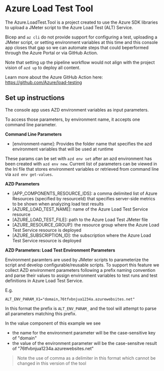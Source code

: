﻿# Azure Load Test Tool
The Azure.LoadTest.Tool is a project created to use the Azure SDK libraries to upload a JMeter script to the Azure Load Test (ALT) Service.

Bicep and `az cli` do not provide support for configuring a test, uploading a JMeter script, or setting environment variables at this time and
this console app closes that gap so we can automate steps that could beperformed through the Azure Portal or via GitHub Action.

Note that setting up the pipeline workflow would not align with the project vision of `azd up` to deploy all content.

Learn more about the Azure GitHub Action here: https://github.com/Azure/load-testing

## Set up instructions
The console app uses AZD environment variables as input parameters.

To access those parameters, by environment name, it accepts one
command line parameter.

**Command Line Parameters**
- [environment-name]: Provides the folder name that specifies the azd environment variables that will be used at runtime

These params can be set with `azd env set` after an azd environment
has been created with `azd env new`. Current list of parameters can
be viewed in the Ini file that stores environment variables or
retrieved from command line via `azd env get-values`.

**AZD Parameters**
- [APP_COMPONENTS_RESOURCE_IDS]: a comma delimited list of Azure Resources (specified by resourceId) that specifies server-side metrics to be shown when analyzing load test results
- [AZURE_LOAD_TEST_NAME]: name of the Azure Load Test Service resource
- [AZURE_LOAD_TEST_FILE]: path to the Azure Load Test JMeter file
- [AZURE_RESOURCE_GROUP]: the resource group where the Azure Load Test Service resource is deployed
- [AZURE_SUBSCRIPTION_ID]: the subscription where the Azure Load Test Service resource is deployed

**AZD Parameters: Load Test Environment Parameters**

Environment paramters are used by JMeter scripts to parameterize the script and develop configurable/reusable scripts.
To support this feature we collect AZD environment parameters following a prefix naming convention and parse their values to assign environment variables to test runs and test definitions in Azure Load Test Service.

E.g.
```
ALT_ENV_PARAM_X1="domain,76tfvbnjua1234a.azurewebsites.net"
```

In this format the prefix is `ALT_ENV_PARAM_` and the tool will attempt to parse all parameters matching this prefix.

In the value component of this example we see
- the name for the environment parameter will be the case-sensitive key of "domain" 
- the value of the environment parameter will be the case-sensitve result of "76tfvbnjua1234a.azurewebsites.net"

> Note the use of comma as a delimiter in this format which cannot be changed in this version of the tool